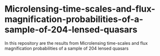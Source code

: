 # Microlensing-time-scales-and-flux-magnification-probabilities-of-a-sample-of-204-lensed-quasars
In this repository are the results from Microlensing time-scales and flux magnification probabilities of a sample of 204 lensed quasars
